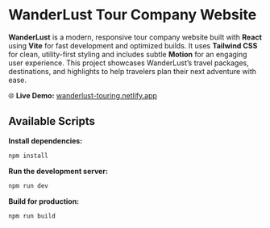 # WanderLust Tour Company Website

**WanderLust** is a modern, responsive tour company website built with **React** using **Vite** for fast development and optimized builds. It uses **Tailwind CSS** for clean, utility-first styling and includes subtle **Motion** for an engaging user experience. This project showcases WanderLust’s travel packages, destinations, and highlights to help travelers plan their next adventure with ease.

🌐 **Live Demo:** [wanderlust-touring.netlify.app](https://wanderlust-touring.netlify.app/)

## Available Scripts

**Install dependencies:**

```bash
npm install
```

**Run the development server:**

```bash
npm run dev
```

**Build for production:**

```bash
npm run build
```
